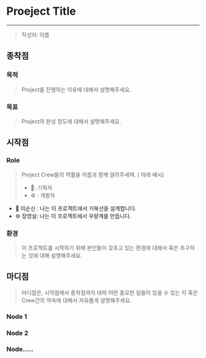 

# Proeject Title

---

> 작성자: 이름

## 종착점

### 목적

> Project를 진행하는 이유에 대해서 설명해주세요.

### 목표

> Project의 완성 정도에 대해서 설명해주세요.

## 시작점

### Role

> Project Crew들의 역활을 이름과 함께 알려주세여. ( 아래 예시)
>
> * :telescope:: 기획자
> * :gear: : 개발자

* :telescope: 이순신 : 나는 이 프로젝트에서 거북선을 설계합니다.
* :gear: 장영실: 나는 이 프로젝트에서 우량계를 만듭니다.  

### 환경

> 이 프로젝트를 시작하기 위해 본인들이 갖추고 있는 환경에 대해서  혹은 추구하는 것에 대해 설명해주세요.

## 마디점

> 마디점은, 시작점에서 종착점까지 대략 어떤 중요한 일들이 있을 수 있는 지 혹은 Crew간의 약속에 대해서 자유롭게 설명해주세요.

### Node 1

### Node 2

### Node.....


